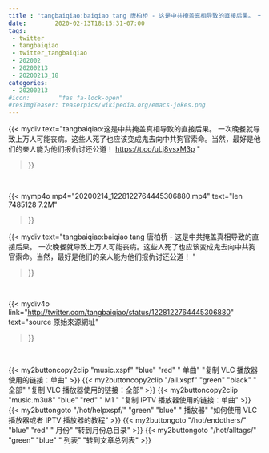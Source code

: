 ```yaml
---
title : "tangbaiqiao:baiqiao tang 唐柏桥 - 这是中共掩盖真相导致的直接后果。 一次晚餐就导致上万人可能丧病。这些人死了也应该变成鬼去向中共狗官索命。当然，最好是他们的亲人能为他们报仇讨还公道！ "
date:        2020-02-13T18:15:31-07:00
tags:
 - twitter
 - tangbaiqiao
 - twitter_tangbaiqiao
 - 202002
 - 20200213
 - 20200213_18
categories:
 - 20200213
#icon:        "fas fa-lock-open"
#resImgTeaser: teaserpics/wikipedia.org/emacs-jokes.png
---
```


{{< mydiv text="tangbaiqiao:这是中共掩盖真相导致的直接后果。 一次晚餐就导致上万人可能丧病。这些人死了也应该变成鬼去向中共狗官索命。当然，最好是他们的亲人能为他们报仇讨还公道！ https://t.co/uLj8vsxM3p "
>}}
<br>


{{< mymp4o mp4="20200214_1228122764445306880.mp4"
text="len 7485128    7.2M"
>}}


{{< mydiv text="tangbaiqiao:baiqiao tang 唐柏桥 - 这是中共掩盖真相导致的直接后果。 一次晚餐就导致上万人可能丧病。这些人死了也应该变成鬼去向中共狗官索命。当然，最好是他们的亲人能为他们报仇讨还公道！ "
>}}
<br>

{{< mydiv4o link="http://twitter.com/tangbaiqiao/status/1228122764445306880"
text="source 原始來源網址"
>}}


<br>



{{< my2buttoncopy2clip "music.xspf"        "blue"   "red"    " 单曲"  "复制 VLC 播放器使用的链接：单曲" >}} {{< my2buttoncopy2clip "/all.xspf"         "green"  "black"  " 全部"  "复制 VLC 播放器使用的链接：全部" >}} {{< my2buttoncopy2clip "music.m3u8"        "blue"   "red"    " M1 "    "复制 IPTV 播放器使用的链接：单曲" >}} {{< my2buttongoto      "/hot/helpxspf/"    "green"  "blue"   " 播放器" "如何使用 VLC 播放器或者 IPTV 播放器的教程" >}} {{< my2buttongoto      "/hot/endothers/"   "blue"   "red"    " 月份"   "转到月份总目录" >}} {{< my2buttongoto      "/hot/alltags/"     "green"  "blue"   " 列表"   "转到文章总列表" >}} 
